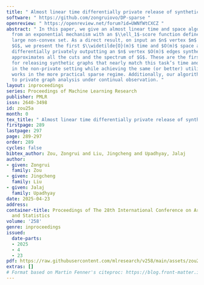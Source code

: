 ```yaml
---
title: " Almost linear time differentially private release of synthetic graphs "
software: " https://github.com/zongruiovo/DP-sparse "
openreview: " https://openreview.net/forum?id=UWNfWtCXCZ "
abstract: " In this paper, we give an almost linear time and space algorithms to sample
  from an exponential mechanism with an $\\ell_1$-score function defined over an exponentially
  large non-convex set. As a direct result, on input an $n$ vertex $m$ edges graph
  $G$, we present the first $\\widetilde{O}(m)$ time and $O(m)$ space algorithms for
  differentially privately outputting an $n$ vertex $O(m)$ edges synthetic graph that
  approximates all the cuts and the spectrum of $G$. These are the first private algorithms
  for releasing synthetic graphs that nearly match this task’s time and space complexity
  in the non-private setting while achieving the same (or better) utility as the previous
  works in the more practical sparse regime. Additionally, our algorithms can be extended
  to private graph analysis under continual observation. "
layout: inproceedings
series: Proceedings of Machine Learning Research
publisher: PMLR
issn: 2640-3498
id: zou25a
month: 0
tex_title: " Almost linear time differentially private release of synthetic graphs "
firstpage: 289
lastpage: 297
page: 289-297
order: 289
cycles: false
bibtex_author: Zou, Zongrui and Liu, Jingcheng and Upadhyay, Jalaj
author:
- given: Zongrui
  family: Zou
- given: Jingcheng
  family: Liu
- given: Jalaj
  family: Upadhyay
date: 2025-04-23
address:
container-title: Proceedings of The 28th International Conference on Artificial Intelligence
  and Statistics
volume: '258'
genre: inproceedings
issued:
  date-parts:
  - 2025
  - 4
  - 23
pdf: https://raw.githubusercontent.com/mlresearch/v258/main/assets/zou25a/zou25a.pdf
extras: []
# Format based on Martin Fenner's citeproc: https://blog.front-matter.io/posts/citeproc-yaml-for-bibliographies/
---
```

